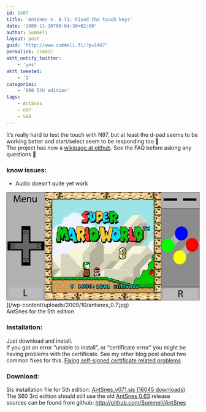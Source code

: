 ```yaml
---
id: 1407
title: 'AntSnes v. 0.71: Fixed the touch keys'
date: '2009-11-20T00:04:30+02:00'
author: Summeli
layout: post
guid: 'http://www.summeli.fi/?p=1407'
permalink: /1407/
aktt_notify_twitter:
    - 'yes'
aktt_tweeted:
    - '1'
categories:
    - 'S60 5th edition'
tags:
    - AntSnes
    - n97
    - S60
---
```


It’s really hard to test the touch with N97, but at least the d-pad seems to be working better and start/select seem to be responding too 🙂  
The project has now a [wikipage at github](http://wiki.github.com/Summeli/AntSnes). See the FAQ before asking any questions 🙂  

### know issues:   

- Audio doesn’t quite yet work

![antsnes_0.7](/wp-content/uploads/2009/10/antsnes_0.7.jpg)](/wp-content/uploads/2009/10/antsnes_0.7.jpg)   
AntSnes for the 5th edition

### Installation:   

Just download and install.  
If you got an error “unable to install”, or “certificate error” you might be having problems with the certificate. See my other blog post about two common fixes for this. [Fixing self-signed certificate related problems](/932)  

### Download:   
Sis installation file for 5th edition: [ AntSnes\_v071.sis (16045 downloads) ](/wp-content/uploads/dlm_uploads/2018/01/antsnes_071.sis)  
The S60 3rd edition should still use the old [ AntSnes 0.63](/845) release  
sources can be found from github: <http://github.com/Summeli/AntSnes>